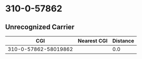 # 310-0-57862
## Unrecognized Carrier


| CGI | Nearest CGI | Distance |
|-----|-------------|----------|
| 310-0-57862-58019862 |  | 0.0 |
